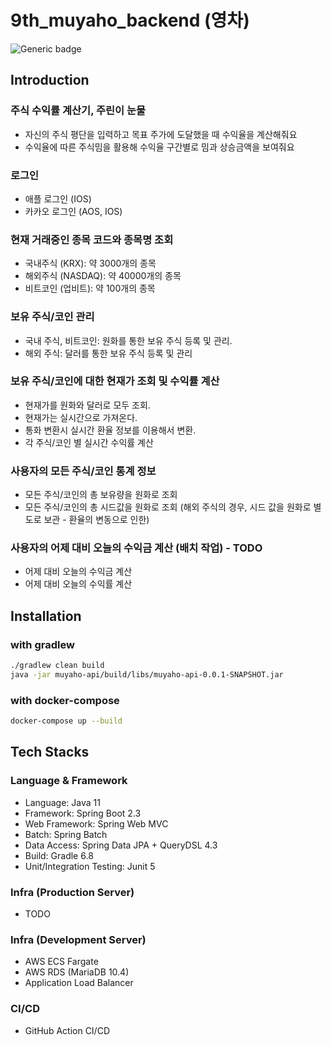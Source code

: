 # 9th_muyaho_backend (영차)
![Generic badge](https://img.shields.io/badge/version-0.0.3-orange.svg)
## Introduction
### 주식 수익률 계산기, 주린이 눈물

- 자신의 주식 평단을 입력하고 목표 주가에 도달했을 때 수익율을 계산해줘요
- 수익율에 따른 주식밈을 활용해 수익율 구간별로 밈과 상승금액을 보여줘요

### 로그인
- 애플 로그인 (IOS)
- 카카오 로그인 (AOS, IOS)

### 현재 거래중인 종목 코드와 종목명 조회
- 국내주식 (KRX):  약 3000개의 종목
- 해외주식 (NASDAQ): 약 40000개의 종목
- 비트코인 (업비트): 약 100개의 종목

### 보유 주식/코인 관리
- 국내 주식, 비트코인: 원화를 통한 보유 주식 등록 및 관리.
- 해외 주식: 달러를 통한 보유 주식 등록 및 관리

### 보유 주식/코인에 대한 현재가 조회 및 수익률 계산
- 현재가를 원화와 달러로 모두 조회.
- 현재가는 실시간으로 가져온다.
- 통화 변환시 실시간 환율 정보를 이용해서 변환.
- 각 주식/코인 별 실시간 수익률 계산

### 사용자의 모든 주식/코인 통계 정보
- 모든 주식/코인의 총 보유량을 원화로 조회
- 모든 주식/코인의 총 시드값을 원화로 조회 (해외 주식의 경우, 시드 값을 원화로 별도로 보관 - 환율의 변동으로 인한)

### 사용자의 어제 대비 오늘의 수익금 계산 (배치 작업) - TODO
- 어제 대비 오늘의 수익금 계산
- 어제 대비 오늘의 수익률 계산


## Installation

### with gradlew

```bash
./gradlew clean build
java -jar muyaho-api/build/libs/muyaho-api-0.0.1-SNAPSHOT.jar 
```

### with docker-compose

```bash
docker-compose up --build
```

## Tech Stacks
### Language & Framework
- Language: Java 11
- Framework: Spring Boot 2.3
- Web Framework: Spring Web MVC
- Batch: Spring Batch
- Data Access: Spring Data JPA + QueryDSL 4.3
- Build: Gradle 6.8
- Unit/Integration Testing: Junit 5

### Infra (Production Server)
- TODO

### Infra (Development Server)
- AWS ECS Fargate
- AWS RDS (MariaDB 10.4)
- Application Load Balancer

### CI/CD
- GitHub Action CI/CD
